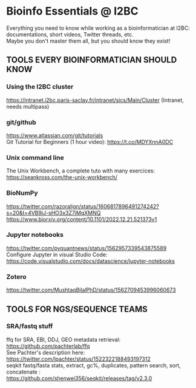 # Bioinfo Essentials @ I2BC

Everything you need to know while working as a bioinformatician at I2BC: documentations, short videos, Twitter threads, etc.  
Maybe you don't master them all, but you should know they exist!  

## TOOLS EVERY BIOINFORMATICIAN SHOULD KNOW

### Using the I2BC cluster
  https://intranet.i2bc.paris-saclay.fr/intranet/sics/Main/Cluster (Intranet, needs multipass)
  
### git/github
  https://www.atlassian.com/git/tutorials  
  Git Tutorial for Beginners (1 hour video): https://t.co/MDYXnnA0DC

### Unix command line
  The Unix Workbench, a complete tuto with many exercices: https://seankross.com/the-unix-workbench/

### BioNumPy
  https://twitter.com/razoralign/status/1606817896491274242?s=20&t=4VB9jJ-sHO3x3Z7jMqXMNQ
  https://www.biorxiv.org/content/10.1101/2022.12.21.521373v1

### Jupyter notebooks
  https://twitter.com/pyquantnews/status/1562957339543875589  
  Configure Jupyter in visual Studio Code: https://code.visualstudio.com/docs/datascience/jupyter-notebooks 

### Zotero
  https://twitter.com/MushtaqBilalPhD/status/1562709453996060673
  
## TOOLS FOR NGS/SEQUENCE TEAMS

### SRA/fastq stuff
  ffq for SRA, EBI, DDJ, GEO metadata retrieval:  
    https://github.com/pachterlab/ffq  
    See Pachter's description here: https://twitter.com/lpachter/status/1522322188493197312  
  seqkit fastq/fasta stats, extract, gc%, duplicates, pattern search, sort, concatenate :  
    https://github.com/shenwei356/seqkit/releases/tag/v2.3.0
    
    
